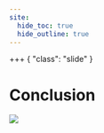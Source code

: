 ```yaml
---
site:
  hide_toc: true
  hide_outline: true
---
```


+++ { "class": "slide" }

# Conclusion

![](#important:conclusion-what-is)
